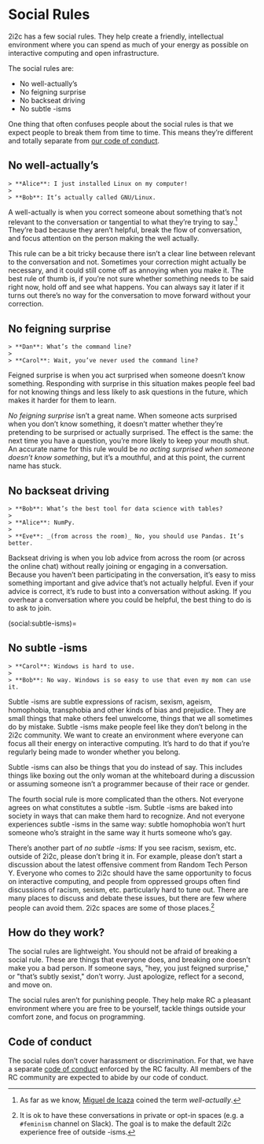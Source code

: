 # Social Rules

2i2c has a few social rules. They help create a friendly, intellectual environment where you can spend as much of your energy as possible on interactive computing and open infrastructure.

The social rules are:

- No well-actually’s
- No feigning surprise
- No backseat driving
- No subtle -isms

One thing that often confuses people about the social rules is that we expect people to break them from time to time. This means they’re different and totally separate from [our code of conduct](code-of-conduct.md).

## No well-actually’s

```{epigraph}
> **Alice**: I just installed Linux on my computer!
> 
> **Bob**: It’s actually called GNU/Linux.
```

A well-actually is when you correct someone about something that’s not relevant to the conversation or tangential to what they’re trying to say.[^1] They’re bad because they aren’t helpful, break the flow of conversation, and focus attention on the person making the well actually.

This rule can be a bit tricky because there isn’t a clear line between relevant to the conversation and not. Sometimes your correction might actually be necessary, and it could still come off as annoying when you make it. The best rule of thumb is, if you’re not sure whether something needs to be said right now, hold off and see what happens. You can always say it later if it turns out there’s no way for the conversation to move forward without your correction.

## No feigning surprise

```{epigraph}
> **Dan**: What’s the command line?
> 
> **Carol**: Wait, you’ve never used the command line?
```

Feigned surprise is when you act surprised when someone doesn’t know something. Responding with surprise in this situation makes people feel bad for not knowing things and less likely to ask questions in the future, which makes it harder for them to learn.

_No feigning surprise_ isn’t a great name. When someone acts surprised when you don’t know something, it doesn’t matter whether they’re pretending to be surprised or actually surprised. The effect is the same: the next time you have a question, you’re more likely to keep your mouth shut. An accurate name for this rule would be _no acting surprised when someone doesn’t know something_, but it’s a mouthful, and at this point, the current name has stuck.


## No backseat driving

```{epigraph}
> **Bob**: What’s the best tool for data science with tables?
> 
> **Alice**: NumPy.
> 
> **Eve**: _(from across the room)_ No, you should use Pandas. It’s better.
```

Backseat driving is when you lob advice from across the room (or across the online chat) without really joining or engaging in a conversation. Because you haven’t been participating in the conversation, it’s easy to miss something important and give advice that’s not actually helpful. Even if your advice is correct, it’s rude to bust into a conversation without asking. If you overhear a conversation where you could be helpful, the best thing to do is to ask to join.

(social:subtle-isms)=
## No subtle -isms

```{epigraph}
> **Carol**: Windows is hard to use.
> 
> **Bob**: No way. Windows is so easy to use that even my mom can use it.
```

Subtle -isms are subtle expressions of racism, sexism, ageism, homophobia, transphobia and other kinds of bias and prejudice. They are small things that make others feel unwelcome, things that we all sometimes do by mistake. Subtle -isms make people feel like they don’t belong in the 2i2c community. We want to create an environment where everyone can focus all their energy on interactive computing. It’s hard to do that if you’re regularly being made to wonder whether you belong.

Subtle -isms can also be things that you do instead of say. This includes things like boxing out the only woman at the whiteboard during a discussion or assuming someone isn’t a programmer because of their race or gender.

The fourth social rule is more complicated than the others. Not everyone agrees on what constitutes a subtle -ism. Subtle -isms are baked into society in ways that can make them hard to recognize. And not everyone experiences subtle -isms in the same way: subtle homophobia won’t hurt someone who’s straight in the same way it hurts someone who’s gay.

There’s another part of _no subtle -isms:_ If you see racism, sexism, etc. outside of 2i2c, please don’t bring it in. For example, please don’t start a discussion about the latest offensive comment from Random Tech Person Y. Everyone who comes to 2i2c should have the same opportunity to focus on interactive computing, and people from oppressed groups often find discussions of racism, sexism, etc. particularly hard to tune out. There are many places to discuss and debate these issues, but there are few where people can avoid them. 2i2c spaces are some of those places.[^2]


## How do they work?

The social rules are lightweight. You should not be afraid of breaking a social rule. These are things that everyone does, and breaking one doesn’t make you a bad person. If someone says, "hey, you just feigned surprise," or "that’s subtly sexist," don’t worry. Just apologize, reflect for a second, and move on.

The social rules aren’t for punishing people. They help make RC a pleasant environment where you are free to be yourself, tackle things outside your comfort zone, and focus on programming.


## Code of conduct

The social rules don’t cover harassment or discrimination. For that, we have a separate [code of conduct](https://www.recurse.com/code-of-conduct) enforced by the RC faculty. All members of the RC community are expected to abide by our code of conduct.


[^1]: As far as we know, [Miguel de Icaza](https://tirania.org/) coined the term _well-actually_.
[^2]: It is ok to have these conversations in private or opt-in spaces (e.g. a `#feminism` channel on Slack). The goal is to make the default 2i2c experience free of outside -isms.